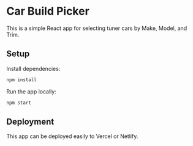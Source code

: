 # Car Build Picker

This is a simple React app for selecting tuner cars by Make, Model, and Trim.

## Setup

Install dependencies:

```bash
npm install
```

Run the app locally:

```bash
npm start
```

## Deployment

This app can be deployed easily to Vercel or Netlify.